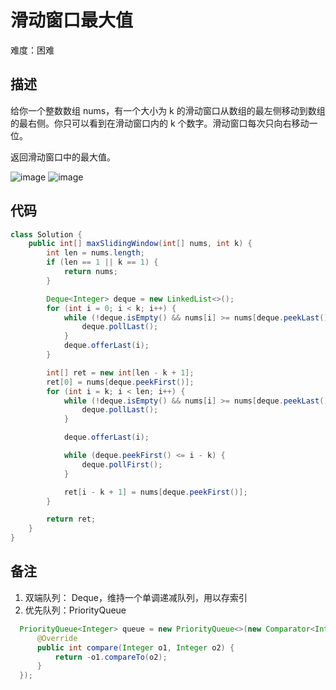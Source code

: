 # 滑动窗口最大值
难度：困难

## 描述
给你一个整数数组 nums，有一个大小为 k 的滑动窗口从数组的最左侧移动到数组的最右侧。你只可以看到在滑动窗口内的 k 个数字。滑动窗口每次只向右移动一位。

返回滑动窗口中的最大值。

![image](https://user-images.githubusercontent.com/45349601/149319928-7dbce768-f4e4-461c-b584-f8c96a8528ca.png)
![image](https://user-images.githubusercontent.com/45349601/149319959-2b24db77-7eac-428b-8c81-77c6f93cddf1.png)

## 代码
```java
class Solution {
    public int[] maxSlidingWindow(int[] nums, int k) {
        int len = nums.length;
        if (len == 1 || k == 1) {
            return nums;
        }

        Deque<Integer> deque = new LinkedList<>();
        for (int i = 0; i < k; i++) {
            while (!deque.isEmpty() && nums[i] >= nums[deque.peekLast()]) {
                deque.pollLast();
            }
            deque.offerLast(i);
        }

        int[] ret = new int[len - k + 1];
        ret[0] = nums[deque.peekFirst()];
        for (int i = k; i < len; i++) {
            while (!deque.isEmpty() && nums[i] >= nums[deque.peekLast()]) {
                deque.pollLast();
            }

            deque.offerLast(i);

            while (deque.peekFirst() <= i - k) {
                deque.pollFirst();
            }

            ret[i - k + 1] = nums[deque.peekFirst()];
        }

        return ret;
    }
}
```

## 备注
1. 双端队列： Deque，维持一个单调递减队列，用以存索引
2. 优先队列：PriorityQueue
```java
  PriorityQueue<Integer> queue = new PriorityQueue<>(new Comparator<Integer>() {
      @Override
      public int compare(Integer o1, Integer o2) {
          return -o1.compareTo(o2);
      }
  });
```
